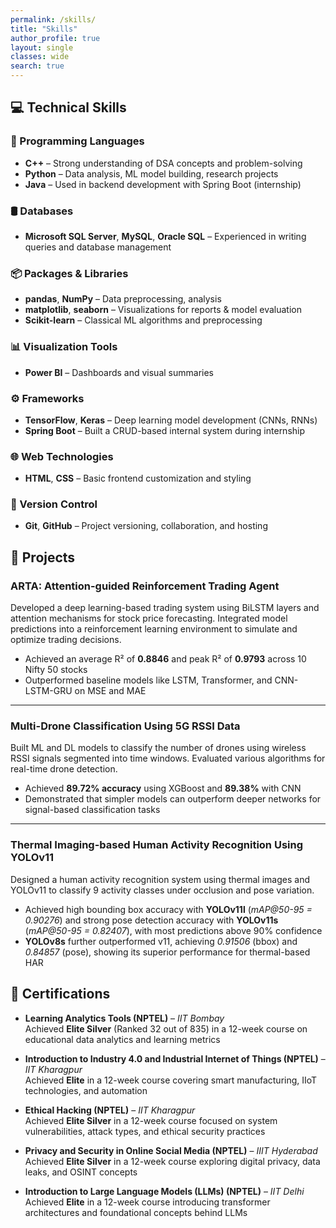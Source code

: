 ```yaml
---
permalink: /skills/
title: "Skills"
author_profile: true
layout: single
classes: wide
search: true
---
```


## 💻 Technical Skills

### 🧠 Programming Languages
- **C++** – Strong understanding of DSA concepts and problem-solving 
- **Python** – Data analysis, ML model building, research projects  
- **Java** – Used in backend development with Spring Boot (internship)

### 🛢️ Databases
- **Microsoft SQL Server**, **MySQL**, **Oracle SQL** – Experienced in writing queries and database management

### 📦 Packages & Libraries
- **pandas**, **NumPy** – Data preprocessing, analysis  
- **matplotlib**, **seaborn** – Visualizations for reports & model evaluation  
- **Scikit-learn** – Classical ML algorithms and preprocessing

### 📊 Visualization Tools
- **Power BI** – Dashboards and visual summaries

### ⚙️ Frameworks
- **TensorFlow**, **Keras** – Deep learning model development (CNNs, RNNs)  
- **Spring Boot** – Built a CRUD-based internal system during internship

### 🌐 Web Technologies
- **HTML**, **CSS** – Basic frontend customization and styling

### 🔁 Version Control
- **Git**, **GitHub** – Project versioning, collaboration, and hosting

## 🧪 Projects

### ARTA: Attention-guided Reinforcement Trading Agent  
Developed a deep learning-based trading system using BiLSTM layers and attention mechanisms for stock price forecasting. Integrated model predictions into a reinforcement learning environment to simulate and optimize trading decisions.  
- Achieved an average R² of **0.8846** and peak R² of **0.9793** across 10 Nifty 50 stocks  
- Outperformed baseline models like LSTM, Transformer, and CNN-LSTM-GRU on MSE and MAE

---

### Multi-Drone Classification Using 5G RSSI Data  
Built ML and DL models to classify the number of drones using wireless RSSI signals segmented into time windows. Evaluated various algorithms for real-time drone detection.  
- Achieved **89.72% accuracy** using XGBoost and **89.38%** with CNN  
- Demonstrated that simpler models can outperform deeper networks for signal-based classification tasks

---

### Thermal Imaging-based Human Activity Recognition Using YOLOv11  
Designed a human activity recognition system using thermal images and YOLOv11 to classify 9 activity classes under occlusion and pose variation.  
- Achieved high bounding box accuracy with **YOLOv11l** (*mAP@50-95 = 0.90276*) and strong pose detection accuracy with **YOLOv11s** (*mAP@50-95 = 0.82407*), with most predictions above 90% confidence  
- **YOLOv8s** further outperformed v11, achieving *0.91506* (bbox) and *0.84857* (pose), showing its superior performance for thermal-based HAR

## 🏅 Certifications

- **Learning Analytics Tools (NPTEL)** – *IIT Bombay*  
  Achieved **Elite Silver** (Ranked 32 out of 835) in a 12-week course on educational data analytics and learning metrics

- **Introduction to Industry 4.0 and Industrial Internet of Things (NPTEL)** – *IIT Kharagpur*  
  Achieved **Elite** in a 12-week course covering smart manufacturing, IIoT technologies, and automation

- **Ethical Hacking (NPTEL)** – *IIT Kharagpur*  
  Achieved **Elite Silver** in a 12-week course focused on system vulnerabilities, attack types, and ethical security practices

- **Privacy and Security in Online Social Media (NPTEL)** – *IIIT Hyderabad*  
  Achieved **Elite Silver** in a 12-week course exploring digital privacy, data leaks, and OSINT concepts

- **Introduction to Large Language Models (LLMs) (NPTEL)** – *IIT Delhi*  
  Achieved **Elite** in a 12-week course introducing transformer architectures and foundational concepts behind LLMs


